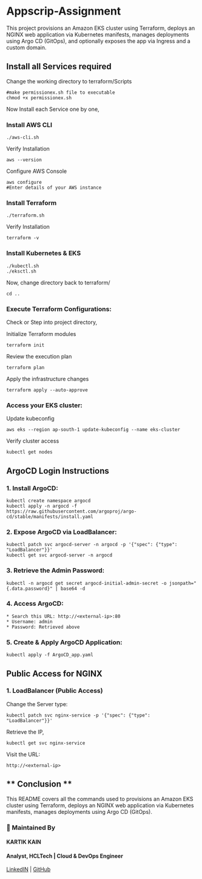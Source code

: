 # Appscrip-Assignment
This project provisions an Amazon EKS cluster using Terraform, deploys an NGINX web application via Kubernetes manifests, manages deployments using Argo CD (GitOps), and optionally exposes the app via Ingress and a custom domain.
## Install all Services required
Change the working directory to terraform/Scripts
```
#make permissionex.sh file to executable
chmod +x permissionex.sh
```
Now Install each Service one by one,

### Install AWS CLI
```
./aws-cli.sh
```
Verify Installation
```
aws --version
```
Configure AWS Console
```
aws configure
#Enter details of your AWS instance
```
### Install Terraform
```
./terraform.sh
```
Verify Installation
```
terraform -v
```
### Install Kubernetes & EKS 
```
./kubectl.sh
./eksctl.sh
```
Now, change directory back to terraform/
```
cd ..
```
### Execute Terraform Configurations:
Check or Step into project directory,

Initialize Terraform modules
```
terraform init
```
Review the execution plan
```
terraform plan
```
Apply the infrastructure changes
```
terraform apply --auto-approve
```
### Access your EKS cluster:
Update kubeconfig
```
aws eks --region ap-south-1 update-kubeconfig --name eks-cluster
```
Verify cluster access
```
kubectl get nodes
```
## ArgoCD Login Instructions

### 1. Install ArgoCD:
```
kubectl create namespace argocd
kubectl apply -n argocd -f https://raw.githubusercontent.com/argoproj/argo-cd/stable/manifests/install.yaml
```
### 2. Expose ArgoCD via LoadBalancer:
```
kubectl patch svc argocd-server -n argocd -p '{"spec": {"type": "LoadBalancer"}}'
kubectl get svc argocd-server -n argocd
```
### 3. Retrieve the Admin Password:
```
kubectl -n argocd get secret argocd-initial-admin-secret -o jsonpath="{.data.password}" | base64 -d
```
### 4. Access ArgoCD:
```
* Search this URL: http://<external-ip>:80
* Username: admin
* Password: Retrieved above
```
### 5. Create & Apply ArgoCD Application:
```
kubectl apply -f ArgoCD_app.yaml
```

## Public Access for NGINX 
### 1. LoadBalancer (Public Access)
Change the Server type:
```
kubectl patch svc nginx-service -p '{"spec": {"type": "LoadBalancer"}}'
```
Retrieve the IP,
```
kubectl get svc nginx-service
```
Visit the URL:
```
http://<external-ip>
```
## ** Conclusion **
This README covers all the commands used to provisions an Amazon EKS cluster using Terraform, deploys an NGINX web application via Kubernetes manifests, manages deployments using Argo CD (GitOps).

### 📧 Maintained By
#### KARTIK KAIN
#### Analyst, HCLTech | Cloud & DevOps Engineer
[LinkedIN](https://www.linkein.com/in/kartikkain) | [GitHub](https://github.com/MrKainn)




